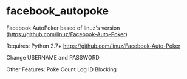 facebook_autopoke
=================

Facebook AutoPoker based of linuz's version (https://github.com/linuz/Facebook-Auto-Poker)

Requires:
Python 2.7+
https://github.com/linuz/Facebook-Auto-Poker

Change USERNAME and PASSWORD

Other Features:
Poke Count Log
ID Blocking
